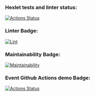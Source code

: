 ### Hexlet tests and linter status:
[![Actions Status](https://github.com/DamirFM/frontend-project-46/workflows/hexlet-check/badge.svg)](https://github.com/DamirFM/frontend-project-46/actions)

### Linter Badge:

[![Lint](https://github.com/DamirFM/frontend-project-46/workflows/make-lint/badge.svg)](https://github.com/DamirFM/frontend-project-46/actions)

### Maintainability Badge:

[![Maintainability](https://api.codeclimate.com/v1/badges/e53865ef05d72c53d1ab/maintainability)](https://codeclimate.com/github/DamirFM/frontend-project-46/maintainability)

### Event Github Actions demo Badge:
[![Actions Status](https://github.com/DamirFM/frontend-project-46/workflows/GitHub_Actions_Demo/badge.svg)](https://github.com/DamirFM/frontend-project-46/actions)
